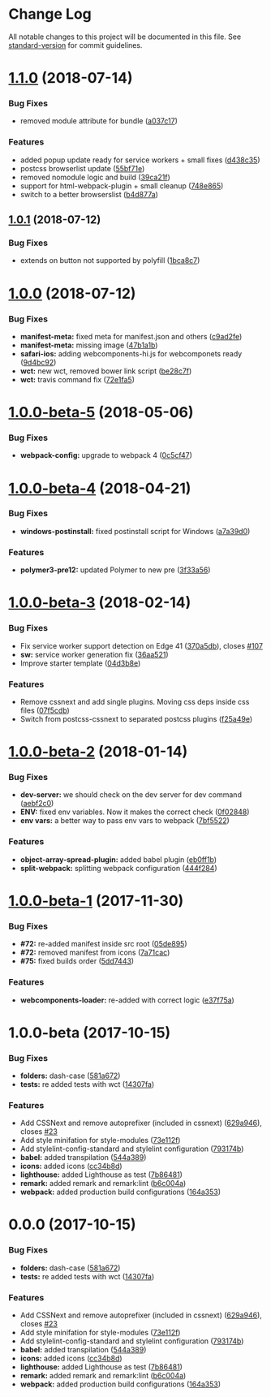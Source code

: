 # Change Log

All notable changes to this project will be documented in this file. See [standard-version](https://github.com/conventional-changelog/standard-version) for commit guidelines.

<a name="1.1.0"></a>
# [1.1.0](https://github.com/PolymerX/polymer-skeleton/compare/v1.0.1...v1.1.0) (2018-07-14)


### Bug Fixes

* removed module attribute for bundle ([a037c17](https://github.com/PolymerX/polymer-skeleton/commit/a037c17))


### Features

* added popup update ready for service workers + small fixes ([d438c35](https://github.com/PolymerX/polymer-skeleton/commit/d438c35))
* postcss browserlist update ([55bf71e](https://github.com/PolymerX/polymer-skeleton/commit/55bf71e))
* removed nomodule logic and build ([39ca21f](https://github.com/PolymerX/polymer-skeleton/commit/39ca21f))
* support for html-webpack-plugin + small cleanup ([748e865](https://github.com/PolymerX/polymer-skeleton/commit/748e865))
* switch to a better browserslist ([b4d877a](https://github.com/PolymerX/polymer-skeleton/commit/b4d877a))



<a name="1.0.1"></a>
## [1.0.1](https://github.com/PolymerX/polymer-skeleton/compare/v1.0.0...v1.0.1) (2018-07-12)


### Bug Fixes

* extends on button not supported by polyfill ([1bca8c7](https://github.com/PolymerX/polymer-skeleton/commit/1bca8c7))



<a name="1.0.0"></a>
# [1.0.0](https://github.com/PolymerX/polymer-skeleton/compare/v1.0.0-beta-5...v1.0.0) (2018-07-12)


### Bug Fixes

* **manifest-meta:** fixed meta for manifest.json and others ([c9ad2fe](https://github.com/PolymerX/polymer-skeleton/commit/c9ad2fe))
* **manifest-meta:** missing image ([47b1a1b](https://github.com/PolymerX/polymer-skeleton/commit/47b1a1b))
* **safari-ios:** adding webcomponents-hi.js for webcomponets ready ([9d4bc92](https://github.com/PolymerX/polymer-skeleton/commit/9d4bc92))
* **wct:** new wct, removed bower link script ([be28c7f](https://github.com/PolymerX/polymer-skeleton/commit/be28c7f))
* **wct:** travis command fix ([72e1fa5](https://github.com/PolymerX/polymer-skeleton/commit/72e1fa5))



<a name="1.0.0-beta-5"></a>
# [1.0.0-beta-5](https://github.com/PolymerX/polymer-skeleton/compare/v1.0.0-beta-4...v1.0.0-beta-5) (2018-05-06)


### Bug Fixes

* **webpack-config:** upgrade to webpack 4 ([0c5cf47](https://github.com/PolymerX/polymer-skeleton/commit/0c5cf47))



<a name="1.0.0-beta-4"></a>
# [1.0.0-beta-4](https://github.com/PolymerX/polymer-skeleton/compare/v1.0.0-beta-3...v1.0.0-beta-4) (2018-04-21)


### Bug Fixes

* **windows-postinstall:** fixed postinstall script for Windows ([a7a39d0](https://github.com/PolymerX/polymer-skeleton/commit/a7a39d0))


### Features

* **polymer3-pre12:** updated Polymer to new pre ([3f33a56](https://github.com/PolymerX/polymer-skeleton/commit/3f33a56))



<a name="1.0.0-beta-3"></a>
# [1.0.0-beta-3](https://github.com/PolymerX/polymer-skeleton/compare/v1.0.0-beta-2...v1.0.0-beta-3) (2018-02-14)


### Bug Fixes

* Fix service worker support  detection on Edge 41 ([370a5db](https://github.com/PolymerX/polymer-skeleton/commit/370a5db)), closes [#107](https://github.com/PolymerX/polymer-skeleton/issues/107)
* **sw:** service worker generation fix ([36aa521](https://github.com/PolymerX/polymer-skeleton/commit/36aa521))
* Improve starter template ([04d3b8e](https://github.com/PolymerX/polymer-skeleton/commit/04d3b8e))


### Features

* Remove cssnext and add single plugins. Moving css deps inside css files ([07f5cdb](https://github.com/PolymerX/polymer-skeleton/commit/07f5cdb))
* Switch from postcss-cssnext to separated postcss plugins ([f25a49e](https://github.com/PolymerX/polymer-skeleton/commit/f25a49e))



<a name="1.0.0-beta-2"></a>
# [1.0.0-beta-2](https://github.com/PolymerX/polymer-skeleton/compare/v1.0.0-beta-1...v1.0.0-beta-2) (2018-01-14)


### Bug Fixes

* **dev-server:** we should check on the dev server for dev command ([aebf2c0](https://github.com/PolymerX/polymer-skeleton/commit/aebf2c0))
* **ENV:** fixed env variables. Now it makes the correct check ([0f02848](https://github.com/PolymerX/polymer-skeleton/commit/0f02848))
* **env vars:** a better way to pass env vars to webpack ([7bf5522](https://github.com/PolymerX/polymer-skeleton/commit/7bf5522))


### Features

* **object-array-spread-plugin:** added babel plugin ([eb0ff1b](https://github.com/PolymerX/polymer-skeleton/commit/eb0ff1b))
* **split-webpack:** splitting webpack configuration ([444f284](https://github.com/PolymerX/polymer-skeleton/commit/444f284))



<a name="1.0.0-beta-1"></a>
# [1.0.0-beta-1](https://github.com/PolymerX/polymer-skeleton/compare/v1.0.0-beta...v1.0.0-beta-1) (2017-11-30)


### Bug Fixes

* **#72:** re-added manifest inside src root  ([05de895](https://github.com/PolymerX/polymer-skeleton/commit/05de895))
* **#72:** removed manifest from icons ([7a71cac](https://github.com/PolymerX/polymer-skeleton/commit/7a71cac))
* **#75:** fixed builds order ([5dd7443](https://github.com/PolymerX/polymer-skeleton/commit/5dd7443))


### Features

* **webcomponents-loader:** re-added with correct logic ([e37f75a](https://github.com/PolymerX/polymer-skeleton/commit/e37f75a))



<a name="1.0.0-beta"></a>
# 1.0.0-beta (2017-10-15)


### Bug Fixes

* **folders:** dash-case ([581a672](https://github.com/PolymerX/polymer-skeleton/commit/581a672))
* **tests:** re added tests with wct ([14307fa](https://github.com/PolymerX/polymer-skeleton/commit/14307fa))


### Features

* Add CSSNext and remove autoprefixer (included in cssnext) ([629a946](https://github.com/PolymerX/polymer-skeleton/commit/629a946)), closes [#23](https://github.com/PolymerX/polymer-skeleton/issues/23)
* Add style minifation for style-modules ([73e112f](https://github.com/PolymerX/polymer-skeleton/commit/73e112f))
* Add stylelint-config-standard and stylelint configuration ([793174b](https://github.com/PolymerX/polymer-skeleton/commit/793174b))
* **babel:** added transpilation ([544a389](https://github.com/PolymerX/polymer-skeleton/commit/544a389))
* **icons:** added icons ([cc34b8d](https://github.com/PolymerX/polymer-skeleton/commit/cc34b8d))
* **lighthouse:** added Lighthouse as test ([7b86481](https://github.com/PolymerX/polymer-skeleton/commit/7b86481))
* **remark:** added remark and remark:lint ([b6c004a](https://github.com/PolymerX/polymer-skeleton/commit/b6c004a))
* **webpack:** added production build configurations ([164a353](https://github.com/PolymerX/polymer-skeleton/commit/164a353))



<a name="0.0.0"></a>
# 0.0.0 (2017-10-15)


### Bug Fixes

* **folders:** dash-case ([581a672](https://github.com/PolymerX/polymer-skeleton/commit/581a672))
* **tests:** re added tests with wct ([14307fa](https://github.com/PolymerX/polymer-skeleton/commit/14307fa))


### Features

* Add CSSNext and remove autoprefixer (included in cssnext) ([629a946](https://github.com/PolymerX/polymer-skeleton/commit/629a946)), closes [#23](https://github.com/PolymerX/polymer-skeleton/issues/23)
* Add style minifation for style-modules ([73e112f](https://github.com/PolymerX/polymer-skeleton/commit/73e112f))
* Add stylelint-config-standard and stylelint configuration ([793174b](https://github.com/PolymerX/polymer-skeleton/commit/793174b))
* **babel:** added transpilation ([544a389](https://github.com/PolymerX/polymer-skeleton/commit/544a389))
* **icons:** added icons ([cc34b8d](https://github.com/PolymerX/polymer-skeleton/commit/cc34b8d))
* **lighthouse:** added Lighthouse as test ([7b86481](https://github.com/PolymerX/polymer-skeleton/commit/7b86481))
* **remark:** added remark and remark:lint ([b6c004a](https://github.com/PolymerX/polymer-skeleton/commit/b6c004a))
* **webpack:** added production build configurations ([164a353](https://github.com/PolymerX/polymer-skeleton/commit/164a353))
